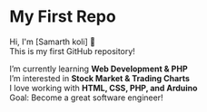 # My First Repo

Hi, I'm [Samarth koli] 👋  
This is my first GitHub repository!  

 I’m currently learning **Web Development & PHP**  
 I’m interested in **Stock Market & Trading Charts**  
 I love working with **HTML, CSS, PHP, and Arduino**  
   Goal: Become a great software engineer!
